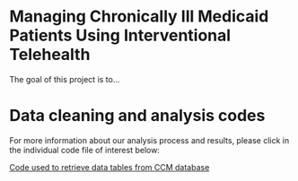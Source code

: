 <!-- README.md is generated from README.Rmd. Please edit that file -->
Managing Chronically Ill Medicaid Patients Using Interventional Telehealth
==========================================================================

The goal of this project is to...

Data cleaning and analysis codes
================================

For more information about our analysis process and results, please click in the individual code file of interest below:

[Code used to retrieve data tables from CCM database](https://rawgit.com/mbcann01/waiver_evaluation/master/notebooks/get_data.nb.html)
